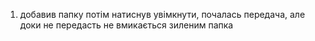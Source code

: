1. добавив папку потім натиснув увімкнути, почалась передача, але доки не передасть не вмикається зиленим папка
